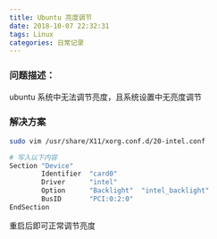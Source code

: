 ```yaml
---
title: Ubuntu 亮度调节
date: 2018-10-07 22:32:31
tags: Linux
categories: 日常记录
---
```


### 问题描述：
ubuntu 系统中无法调节亮度，且系统设置中无亮度调节

### 解决方案

```bash
sudo vim /usr/share/X11/xorg.conf.d/20-intel.conf

# 写入以下内容
Section "Device"
        Identifier  "card0"
        Driver      "intel"
        Option      "Backlight"  "intel_backlight"
        BusID       "PCI:0:2:0"
EndSection
```

重启后即可正常调节亮度
